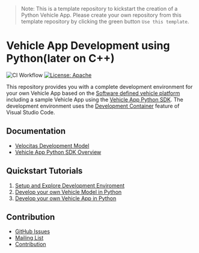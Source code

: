 > Note:
This is a template repository to kickstart the creation of a Python Vehicle App. Please create your own repository from this template repository by clicking the green button `Use this template`.

# Vehicle App Development using Python(later on C++)

![CI Workflow](https://github.com/eclipse-velocitas/vehicle-app-python-template/actions/workflows/ci.yml/badge.svg#branch=main)
[![License: Apache](https://img.shields.io/badge/License-Apache-yellow.svg)](http://www.apache.org/licenses/LICENSE-2.0)

This repository provides you with a complete development environment for your own Vehicle App based on the [Software defined vehicle platform](https://sdv.eclipse.org/) including a sample Vehicle App using the [Vehicle App Python SDK](https://github.com/eclipse-velocitas/vehicle-app-python-sdk). The development environment uses the [Development Container](https://code.visualstudio.com/docs/remote/create-dev-container#:~:text=%20Create%20a%20development%20container%20%201%20Path,additional%20software%20in%20your%20dev%20container.%20More%20) feature of Visual Studio Code.

## Documentation
* [Velocitas Development Model](https://eclipse-velocitas.github.io/velocitas-docs/docs/concepts/development_model/)
* [Vehicle App Python SDK Overview](https://eclipse-velocitas.github.io/velocitas-docs/docs/concepts/python_vehicle_app_sdk/)

## Quickstart Tutorials
1. [Setup and Explore Development Enviroment](https://eclipse-velocitas.github.io/velocitas-docs/docs/tutorials/quickstart/)
1. [Develop your own Vehicle Model in Python](https://eclipse-velocitas.github.io/velocitas-docs/docs/tutorials/tutorial_how_to_create_a_vehicle_model/)
1. [Develop your own Vehicle App in Python](https://eclipse-velocitas.github.io/velocitas-docs/docs/tutorials/tutorial_how_to_create_a_vehicle_app/)

## Contribution
- [GitHub Issues](https://github.com/eclipse-velocitas/vehicle-app-python-template/issues)
- [Mailing List](https://accounts.eclipse.org/mailing-list/velocitas-dev)
- [Contribution](https://eclipse-velocitas.github.io/velocitas-docs/docs/contribution/)
